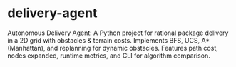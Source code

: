# delivery-agent
Autonomous Delivery Agent: A Python project for rational package delivery in a 2D grid with obstacles &amp; terrain costs. Implements BFS, UCS, A* (Manhattan), and replanning for dynamic obstacles. Features path cost, nodes expanded, runtime metrics, and CLI for algorithm comparison.
